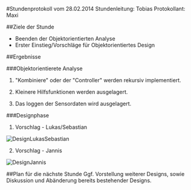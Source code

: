 #Stundenprotokoll vom 28.02.2014
Stundenleitung: Tobias
Protokollant: Maxi

##Ziele der Stunde

- Beenden der Objektorientierten Analyse
- Erster Einstieg/Vorschläge für Objektorientiertes Design

##Ergebnisse

###Objektorientierete Analyse
1. "Kombiniere" oder der "Controller" werden rekursiv implementiert.
    
2. Kleinere Hilfsfunktionen werden ausgelagert.    

3. Das loggen der Sensordaten wird ausgelagert.


###Designphase

1) Vorschlag - Lukas/Sebastian



![DesignLukasSebastian](Diagramme/Design1.png)


2) Vorschlag - Jannis


![DesignJannis](Diagramme/Design2.png)

##Plan für die nächste Stunde
Ggf. Vorstellung weiterer Designs, sowie Diskussion und Abänderung bereits bestehender Designs.